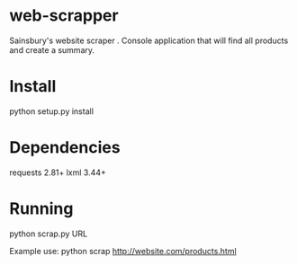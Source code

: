 # web-scrapper
Sainsbury's website scraper . Console application that will find all products and create a summary.

# Install
python setup.py install

# Dependencies
requests 2.81+
lxml 3.44+

# Running
python scrap.py URL

Example use:
python scrap http://website.com/products.html
